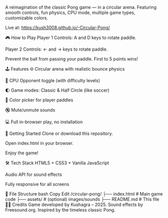 A reimagination of the classic Pong game — in a circular arena. Featuring smooth controls, fun physics, CPU mode, multiple game types, customizable colors.

Live at: https://kush3008.github.io/-Circular-Pong/

🎮 How to Play
Player 1 Controls: A and D keys to rotate paddle.

Player 2 Controls: ← and → keys to rotate paddle.

Prevent the ball from passing your paddle. First to 5 points wins!

🕹 Features
🌐 Circular arena with realistic bounce physics

🧠 CPU Opponent toggle (with difficulty levels)

🌓 Game modes: Classic & Half Circle (like soccer)

🎨 Color picker for player paddles

🔇 Mute/unmute sounds

💻 Full in-browser play, no installation

🚀 Getting Started
Clone or download this repository.

Open index.html in your browser.

Enjoy the game!

🛠 Tech Stack
HTML5 + CSS3 + Vanilla JavaScript

Audio API for sound effects

Fully responsive for all screens

📁 File Structure
bash
Copy
Edit
/circular-pong/
├── index.html      # Main game code
├── assets/         # (optional) images/sounds
├── README.md       # This file
👨‍💻 Credits
Game developed by Kushagra – 2025.
Sound effects by Freesound.org.
Inspired by the timeless classic Pong.

